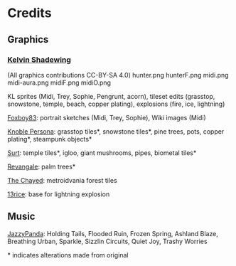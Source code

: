 # Credits

## Graphics

### [Kelvin Shadewing](http://kelvinshadewing.net)
(All graphics contributions CC-BY-SA 4.0)
hunter.png
hunterF.png
midi.png
midi-aura.png
midiF.png
midiO.png

KL sprites (Midi, Trey, Sophie, Pengrunt, acorn), tileset edits (grasstop, snowstone, temple, beach, copper plating), explosions (fire, ice, lightning)

[Foxboy83](https://www.patreon.com/foxboy83/): portrait sketches (Midi, Trey, Sophie), Wiki images (Midi)

[Knoble Persona](https://opengameart.org/users/knoblepersona): grasstop tiles*, snowstone tiles*, pine trees, pots, copper plating*, steampunk objects*

[Surt](https://opengameart.org/users/surt): temple tiles*, igloo, giant mushrooms, pipes, biometal tiles*

[Revangale](https://opengameart.org/users/revangale): palm trees*

[The Chayed](https://opengameart.org/users/the-chayed): metroidvania forest tiles

[13rice](https://opengameart.org/users/13rice): base for lightning explosion

## Music

[JazzyPanda](https://www.youtube.com/user/SotoKevin92): Holding Tails, Flooded Ruin, Frozen Spring, Ashland Blaze, Breathing Urban, Sparkle, Sizzlin Circuits, Quiet Joy, Trashy Worries

\* indicates alterations made from original